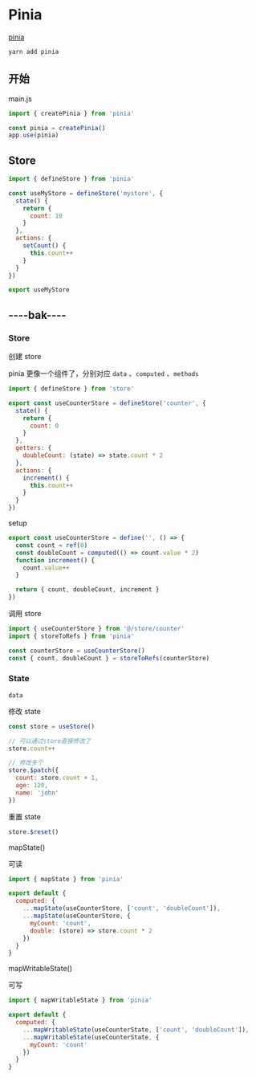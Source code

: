 # Pinia

[pinia](https://pinia.vuejs.org/zh/)

```sh
yarn add pinia
```

## 开始

main.js

```js
import { createPinia } from 'pinia'

const pinia = createPinia()
app.use(pinia)
```

## Store

```js
import { defineStore } from 'pinia'

const useMyStore = defineStore('mystore', {
  state() {
    return {
      count: 10
    }
  },
  actions: {
    setCount() {
      this.count++
    }
  }
})

export useMyStore
```

## ----bak----

### Store

创建 store

pinia 更像一个组件了，分别对应 `data` 、`computed` 、`methods`

```js
import { defineStore } from 'store'

export const useCounterStore = defineStore('counter', {
  state() {
    return {
      count: 0
    }
  },
  getters: {
    doubleCount: (state) => state.count * 2
  },
  actions: {
    increment() {
      this.count++
    }
  }
})
```

setup

```js
export const useCounterStore = define('', () => {
  const count = ref(0)
  const doubleCount = computed(() => count.value * 2)
  function increment() {
    count.value++
  }

  return { count, doubleCount, increment }
})
```

调用 store

```js
import { useCounterStore } from '@/store/counter'
import { storeToRefs } from 'pinia'

const counterStore = useCounterStore()
const { count, doubleCount } = storeToRefs(counterStore)
```

### State

`data`

修改 state

```js
const store = useStore()

// 可以通过store直接修改了
store.count++

// 修改多个
store.$patch({
  count: store.count + 1,
  age: 120,
  name: 'john'
})
```

重置 state

```js
store.$reset()
```

mapState()

可读

```js
import { mapState } from 'pinia'

export default {
  computed: {
    ...mapState(useCounterStore, ['count', 'doubleCount']),
    ...mapState(useCounterStore, {
      myCount: 'count',
      double: (store) => store.count * 2
    })
  }
}
```

mapWritableState()

可写

```js
import { mapWritableState } from 'pinia'

export default {
  computed: {
    ...mapWritableState(useCounterState, ['count', 'doubleCount']),
    ...mapWritableState(useCounterState, {
      myCount: 'count'
    })
  }
}
```
